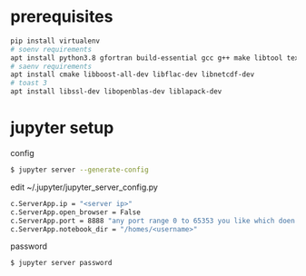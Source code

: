 # prerequisites
```bash
pip install virtualenv
# soenv requirements
apt install python3.8 gfortran build-essential gcc g++ make libtool texinfo dpkg-dev pkg-config libfftw3-dev libfftw3-3 libgsl-dev libcfitsio-dev git wget autoconf automake libtool autoconf-doc libtool-doc mpich
# saenv requirements
apt install cmake libboost-all-dev libflac-dev libnetcdf-dev
# toast 3
apt install libssl-dev libopenblas-dev liblapack-dev
```

# jupyter setup
config
```bash
$ jupyter server --generate-config
```
edit ~/.jupyter/jupyter_server_config.py
```bash
c.ServerApp.ip = "<server ip>"
c.ServerApp.open_browser = False
c.ServerApp.port = 8888 "any port range 0 to 65353 you like which doen't conflict with others"
c.ServerApp.notebook_dir = "/homes/<username>"
```
password
```bash
$ jupyter server password
```
